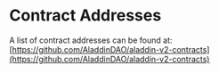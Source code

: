 # Contract Addresses

A list of contract addresses can be found at: [https://github.com/AladdinDAO/aladdin-v2-contracts](https://github.com/AladdinDAO/aladdin-v2-contracts)
